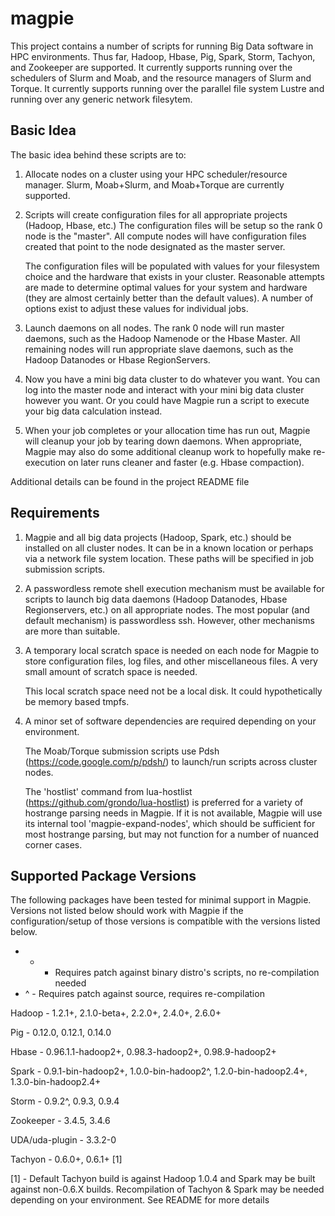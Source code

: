 magpie
======

This project contains a number of scripts for running Big Data
software in HPC environments.  Thus far, Hadoop, Hbase, Pig, Spark,
Storm, Tachyon, and Zookeeper are supported.  It currently supports
running over the schedulers of Slurm and Moab, and the resource
managers of Slurm and Torque.  It currently supports running over the
parallel file system Lustre and running over any generic network
filesytem.

Basic Idea
----------

The basic idea behind these scripts are to:

1) Allocate nodes on a cluster using your HPC scheduler/resource
   manager.  Slurm, Moab+Slurm, and Moab+Torque are currently
   supported.

2) Scripts will create configuration files for all appropriate
   projects (Hadoop, Hbase, etc.)  The configuration files will be
   setup so the rank 0 node is the "master".  All compute nodes will
   have configuration files created that point to the node designated
   as the master server.

   The configuration files will be populated with values for your
   filesystem choice and the hardware that exists in your cluster.
   Reasonable attempts are made to determine optimal values for your
   system and hardware (they are almost certainly better than the
   default values).  A number of options exist to adjust these values
   for individual jobs.

3) Launch daemons on all nodes.  The rank 0 node will run master
   daemons, such as the Hadoop Namenode or the Hbase Master.  All
   remaining nodes will run appropriate slave daemons, such as the
   Hadoop Datanodes or Hbase RegionServers.

4) Now you have a mini big data cluster to do whatever you want.  You
   can log into the master node and interact with your mini big data
   cluster however you want.  Or you could have Magpie run a script to
   execute your big data calculation instead.

5) When your job completes or your allocation time has run out, Magpie
   will cleanup your job by tearing down daemons.  When appropriate,
   Magpie may also do some additional cleanup work to hopefully make
   re-execution on later runs cleaner and faster (e.g. Hbase
   compaction).

Additional details can be found in the project README file

Requirements
------------

1) Magpie and all big data projects (Hadoop, Spark, etc.) should be
   installed on all cluster nodes.  It can be in a known location or
   perhaps via a network file system location.  These paths will be
   specified in job submission scripts.

2) A passwordless remote shell execution mechanism must be available
   for scripts to launch big data daemons (Hadoop Datanodes, Hbase
   Regionservers, etc.) on all appropriate nodes.  The most popular
   (and default mechanism) is passwordless ssh.  However, other
   mechanisms are more than suitable.

3) A temporary local scratch space is needed on each node for Magpie
   to store configuration files, log files, and other miscellaneous
   files.  A very small amount of scratch space is needed.

   This local scratch space need not be a local disk.  It could
   hypothetically be memory based tmpfs.

4) A minor set of software dependencies are required depending on your
   environment.

   The Moab/Torque submission scripts use Pdsh
   (https://code.google.com/p/pdsh/) to launch/run scripts across
   cluster nodes.

   The 'hostlist' command from lua-hostlist
   (https://github.com/grondo/lua-hostlist) is preferred for a variety
   of hostrange parsing needs in Magpie.  If it is not available,
   Magpie will use its internal tool 'magpie-expand-nodes', which
   should be sufficient for most hostrange parsing, but may not
   function for a number of nuanced corner cases.

Supported Package Versions
--------------------------

The following packages have been tested for minimal support in Magpie.
Versions not listed below should work with Magpie if the
configuration/setup of those versions is compatible with the versions
listed below.

* + - Requires patch against binary distro's scripts, no re-compilation needed
* ^ - Requires patch against source, requires re-compilation

Hadoop - 1.2.1+, 2.1.0-beta+, 2.2.0+, 2.4.0+, 2.6.0+

Pig - 0.12.0, 0.12.1, 0.14.0

Hbase - 0.96.1.1-hadoop2+, 0.98.3-hadoop2+, 0.98.9-hadoop2+

Spark - 0.9.1-bin-hadoop2+, 1.0.0-bin-hadoop2^, 1.2.0-bin-hadoop2.4+, 1.3.0-bin-hadoop2.4+

Storm - 0.9.2^, 0.9.3, 0.9.4

Zookeeper - 3.4.5, 3.4.6

UDA/uda-plugin - 3.3.2-0

Tachyon - 0.6.0+, 0.6.1+ [1]

[1] - Default Tachyon build is against Hadoop 1.0.4 and Spark may be
      built against non-0.6.X builds.  Recompilation of Tachyon &
      Spark may be needed depending on your environment.  See README
      for more details


